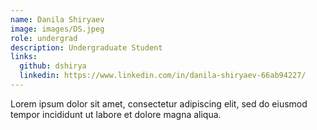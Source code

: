 ```yaml
---
name: Danila Shiryaev
image: images/DS.jpeg
role: undergrad
description: Undergraduate Student
links:
  github: dshirya
  linkedin: https://www.linkedin.com/in/danila-shiryaev-66ab94227/
---
```


Lorem ipsum dolor sit amet, consectetur adipiscing elit, sed do eiusmod tempor incididunt ut labore et dolore magna aliqua.
